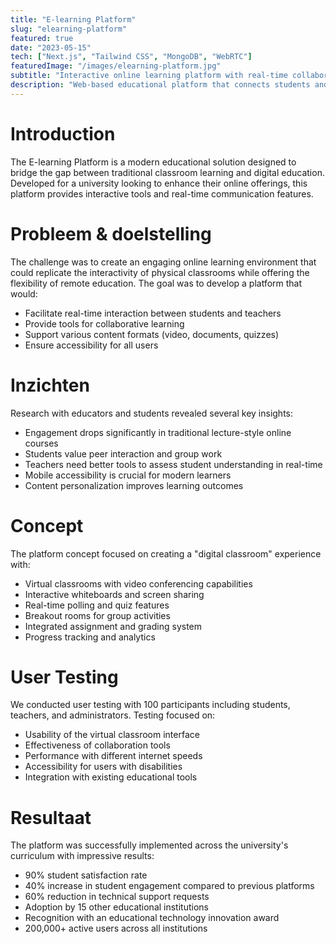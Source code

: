 ```yaml
---
title: "E-learning Platform"
slug: "elearning-platform"
featured: true
date: "2023-05-15"
tech: ["Next.js", "Tailwind CSS", "MongoDB", "WebRTC"]
featuredImage: "/images/elearning-platform.jpg"
subtitle: "Interactive online learning platform with real-time collaboration features"
description: "Web-based educational platform that connects students and teachers with interactive tools and real-time communication"
---
```


# Introduction

The E-learning Platform is a modern educational solution designed to bridge the gap between traditional classroom learning and digital education. Developed for a university looking to enhance their online offerings, this platform provides interactive tools and real-time communication features.

# Probleem & doelstelling

The challenge was to create an engaging online learning environment that could replicate the interactivity of physical classrooms while offering the flexibility of remote education. The goal was to develop a platform that would:
- Facilitate real-time interaction between students and teachers
- Provide tools for collaborative learning
- Support various content formats (video, documents, quizzes)
- Ensure accessibility for all users

# Inzichten

Research with educators and students revealed several key insights:
- Engagement drops significantly in traditional lecture-style online courses
- Students value peer interaction and group work
- Teachers need better tools to assess student understanding in real-time
- Mobile accessibility is crucial for modern learners
- Content personalization improves learning outcomes

# Concept

The platform concept focused on creating a "digital classroom" experience with:
- Virtual classrooms with video conferencing capabilities
- Interactive whiteboards and screen sharing
- Real-time polling and quiz features
- Breakout rooms for group activities
- Integrated assignment and grading system
- Progress tracking and analytics

# User Testing

We conducted user testing with 100 participants including students, teachers, and administrators. Testing focused on:
- Usability of the virtual classroom interface
- Effectiveness of collaboration tools
- Performance with different internet speeds
- Accessibility for users with disabilities
- Integration with existing educational tools

# Resultaat

The platform was successfully implemented across the university's curriculum with impressive results:
- 90% student satisfaction rate
- 40% increase in student engagement compared to previous platforms
- 60% reduction in technical support requests
- Adoption by 15 other educational institutions
- Recognition with an educational technology innovation award
- 200,000+ active users across all institutions